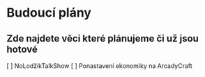 # Budoucí plány

## Zde najdete věci které plánujeme či už jsou hotové

[ ] NoLodžikTalkShow
[ ] Ponastavení ekonomiky na ArcadyCraft
